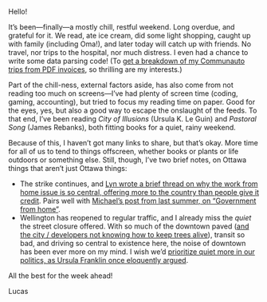 Hello!

It’s been—finally—a mostly chill, restful weekend. Long overdue, and grateful for it. We read, ate ice cream, did some light shopping, caught up with family (including Oma!), and later today will catch up with friends. No travel, nor trips to the hospital, nor much distress. I even had a chance to write some data parsing code! (To [get a breakdown of my Communauto trips from PDF invoices](https://github.com/lchski/communauto-analysis/blob/main/load.R), so thrilling are my interests.)

Part of the chill-ness, external factors aside, has also come from not reading too much on screens—I’ve had plenty of screen time (coding, gaming, accounting), but tried to focus my reading time on paper. Good for the eyes, yes, but also a good way to escape the onslaught of the feeds. To that end, I’ve been reading _City of Illusions_ (Ursula K. Le Guin) and _Pastoral Song_ (James Rebanks), both fitting books for a quiet, rainy weekend.

Because of this, I haven’t got many links to share, but that’s okay. More time for all of us to tend to things offscreen, whether books or plants or life outdoors or something else. Still, though, I’ve two brief notes, on Ottawa things that aren’t just Ottawa things:

- The strike continues, and [Lyn wrote a brief thread on why the work from home issue is so central, offering more to the country than people give it credit](https://mastodon.social/@geekingirl/110284057411293595). Pairs well with [Michael’s post from last summer, on “Government from home”](https://medium.com/@supergovernance/government-from-home-576e673b8a03).
- Wellington has reopened to regular traffic, and I already miss the _quiet_ the street closure offered. With so much of the downtown paved ([and the city / developers not knowing how to keep trees alive](https://www.cbc.ca/news/canada/ottawa/lansdowne-park-trees-sidewalk-1.6821719)), transit so bad, and driving so central to existence here, the noise of downtown has been ever more on my mind. I wish we’d [prioritize quiet more in our politics, as Ursula Franklin once eloquently argued](https://lucascherkewski.com/study/ursula-franklin-silence-commons/).

 All the best for the week ahead!

Lucas